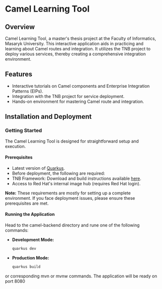 # Camel Learning Tool

## Overview
Camel Learning Tool, a master's thesis project at the Faculty of Informatics, Masaryk University. This interactive application aids in practicing and learning about Camel routes and integration. It utilizes the TNB project to deploy various services, thereby creating a comprehensive integration environment.

## Features
- Interactive tutorials on Camel components and Enterprise Integration Patterns (EIPs).
- Integration with the TNB project for service deployment.
- Hands-on environment for mastering Camel route and integration.

## Installation and Deployment

### Getting Started
The Camel Learning Tool is designed for straightforward setup and execution.

#### Prerequisites
- Latest version of [Quarkus](https://quarkus.io/).
- Before deployment, the following are required:
- TNB Framework: Download and build instructions available [here]([#](https://github.com/tnb-software/TNB)).
- Access to Red Hat's internal image hub (requires Red Hat login).

**Note:** These requirements are mostly for setting up a complete environment. If you face deployment issues, please ensure these prerequisites are met.

#### Running the Application
Head to the camel-backend directory and rune one of the following commands:

- **Development Mode:** 
  ```bash
  quarkus dev
  ```
- **Production Mode:** 
  ```bash
  quarkus build
  ```
or corresponding mvn or mvnw commands.
The application will be ready on port 8080

  
